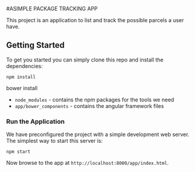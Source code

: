 #ASIMPLE PACKAGE TRACKING APP 

This project is an application to list and track the possible parcels a user have.

## Getting Started

To get you started you can simply clone this repo and install the dependencies:



```
npm install
```
bower install

* `node_modules` - contains the npm packages for the tools we need
* `app/bower_components` - contains the angular framework files


### Run the Application

We have preconfigured the project with a simple development web server.  The simplest way to start
this server is:

```
npm start
```

Now browse to the app at `http://localhost:8000/app/index.html`.



